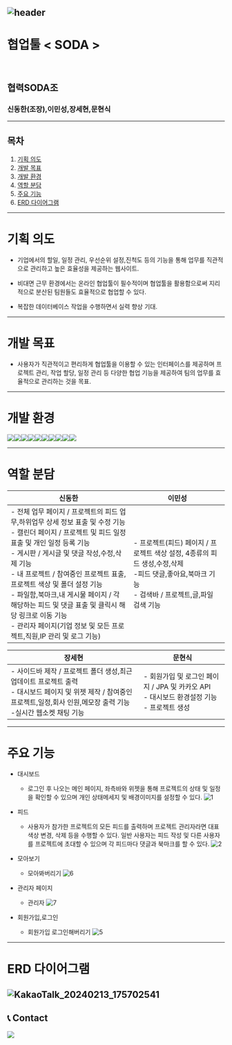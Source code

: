 <div align="left">
  
![header](https://capsule-render.vercel.app/api?type=waving&color=timeGradient&text=Welcome%20to%20SODA's%20GitHub%20👋&animation=twinkling&fontSize=35&fontAlignY=40&fontAlign=70&height=250)
---
# 협업툴 < SODA >
<br>

## 협력SODA조
### 신동한(조장),이민성,장세현,문현식

---

## 목차


1. [기획 의도](#기획-의도)
2. [개발 목표](#개발-목표)
3. [개발 환경](#개발-환경)
4. [역할 분담](#역할-분담)
5. [주요 기능](#주요-기능)
6. [ERD 다이어그램](#erd-다이어그램)

---


# 기획 의도

* 기업에서의 할일, 일정 관리, 우선순위 설정,진척도 등의 기능을 통해 업무를 직관적으로 관리하고 높은 효율성을 제공하는 웹사이트.


* 비대면 근무 환경에서는 온라인 협업툴이 필수적이며 협업툴을 활용함으로써 지리적으로 분산된 팀원들도 효율적으로 협업할 수 있다.


* 복잡한 데이터베이스 작업을 수행하면서 실력 향상 기대.
---
# 개발 목표


* 사용자가 직관적이고 편리하게 협업툴을 이용할 수 있는 인터페이스를 제공하며 프로젝트 관리, 작업 할당, 일정 관리 등 다양한 협업 기능을 제공하여 팀의 업무를 효율적으로 관리하는 것을 목표.
---
# 개발 환경
<div style="display:flex; flex-direction:row;">
    <img src="https://img.shields.io/badge/Java-007396?style=for-the-badge&logo=Java&logoColor=white"> 
    <img src="https://img.shields.io/badge/Spring Boot-6DB33F?style=for-the-badge&logo=spring boot&logoColor=white"> 
    <img src="https://img.shields.io/badge/Gradle-02303A?style=for-the-badge&logo=gradle&logoColor=white">
    <img src="https://img.shields.io/badge/oracle-F80000?style=for-the-badge&logo=oracle&logoColor=white">
    <br>
    <img src="https://img.shields.io/badge/apache tomcat-F8DC75?style=for-the-badge&logo=apachetomcat&logoColor=black">
    <br>
    <img src="https://img.shields.io/badge/html5-E34F26?style=flat-square&logo=html5&logoColor=white"> 
    <img src="https://img.shields.io/badge/css-1572B6?style=flat-square&logo=css3&logoColor=white"> 
    <img src="https://img.shields.io/badge/javascript-F7DF1E?style=flat-square&logo=javascript&logoColor=black"> 
    <img src="https://img.shields.io/badge/bootstrap-7952B3?style=flat-square&logo=bootstrap&logoColor=white">
   <img src="https://img.shields.io/badge/jquery-0769AD?style=flat-square&logo=jquery&logoColor=white">
    <br>
</div>


---

# 역할 분담
<table>
<thead>
<tr>
<th>신동한</th>
<th>이민성</th>
</tr>
</thead>
<tbody>
<tr>
<td>- 전체 업무 페이지 / 프로젝트의 피드 업무,하위업무 상세 정보 표출 및 수정 기능<br>- 캘린더 페이지 / 프로젝트 및 피드 일정 표출 및 개인 일정 등록 기능<br>- 게시판 / 게시글 및 댓글 작성,수정,삭제 기능<br>- 내 프로젝트 / 참여중인 프로젝트 표출, 프로젝트 색상 및 폴더 설정 기능
<br>- 파일함,북마크,내 게시물 페이지 / 각 해당하는 피드 및 댓글 표출 및 클릭시 해당 링크로 이동 기능<br>- 관리자 페이지(기업 정보 및 모든 프로젝트,직원,IP 관리 및 로그 기능)</td>
<td>- 프로젝트(피드) 페이지 / 프로젝트 색상 설정, 4종류의 피드 생성,수정,삭제<br>-피드 댓글,좋아요,북마크 기능<br>- 검색바 / 프로젝트,글,파일 검색 기능</td>
</tr>
</tbody>
</table>

<table>
<thead>
<tr>
<th>장세현</th>
<th>문현식</th>
</tr>
</thead>
<tbody>
<tr>
<td>- 사이드바 제작 / 프로젝트 폴더 생성,최근 업데이트 프로젝트 출력 <br>- 대시보드 페이지 및 위젯 제작 / 참여중인 프로젝트,일정,회사 인원,메모장 출력 기능 <br>-실시간 웹소켓 채팅 기능</td>
<td>- 회원가입 및 로그인 페이지 / JPA 및 카카오 API<br>- 대시보드 환경설정 기능<br>- 프로젝트 생성</td>
</tr>
</tbody>
</table>

---
# 주요 기능
* 대시보드


  -  로그인 후 나오는 메인 페이지, 좌측바와 위젯을 통해 프로젝트의 상태 및 일정을 확인할 수 있으며 개인 상태메세지 및 배경이미지를 설정할 수 있다.
    ![1](https://github.com/DHLaptop/ToolSoda/assets/159864643/b110eccf-a917-43ab-a5a9-4c94bec17adb)


* 피드

  - 사용자가 참가한 프로젝트의 모든 피드를 출력하며 프로젝트 관리자라면  대표 색상 변경, 삭제 등을 수행할 수 있다. 일반 사용자는 피드 작성 및 다른 사용자를 프로젝트에 초대할 수 있으며 각 피드마다 댓글과 북마크를 할 수 있다.
   ![2](https://github.com/DHLaptop/ToolSoda/assets/159864643/819e7dfd-7e7c-49c9-9a13-9f47a1a6b4fd)


* 모아보기

  - 모아봐버리기
  ![6](https://github.com/DHLaptop/ToolSoda/assets/159864643/eaa15eb0-4061-4ee1-adaf-c289c81a40e1)


* 관리자 페이지

  - 관리자
  ![7](https://github.com/DHLaptop/ToolSoda/assets/159864643/825afd95-39e3-4e60-bbf9-185324049bd0)

 
* 회원가입,로그인

  - 회원가입 로그인해버리기
  ![5](https://github.com/DHLaptop/ToolSoda/assets/159864643/78a3969b-1832-49e8-be15-91e03d8418e6)

---
# ERD 다이어그램
![KakaoTalk_20240213_175702541](https://github.com/DHLaptop/ToolSoda/assets/159864643/29d96d9c-4a1c-4b16-b390-bafec54b4052)
---
## 📞 Contact
<div style="display:flex; flex-direction:row;">
    <a href="mailto:luckpigsdh@gmail.com">
        <img src="https://img.shields.io/badge/Gmail-EA4335?style=for-the-badge&logo=Gmail&logoColor=white"> 
    </a>
</div><br>
    

</div>
